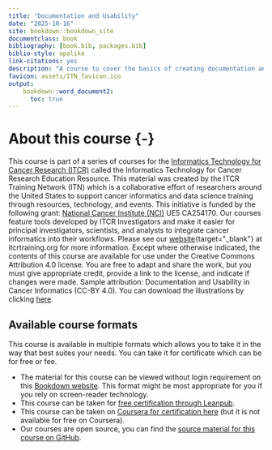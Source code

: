 ```yaml
---
title: "Documentation and Usability"
date: "2025-10-16"
site: bookdown::bookdown_site
documentclass: book
bibliography: [book.bib, packages.bib]
biblio-style: apalike
link-citations: yes
description: "A course to cover the basics of creating documentation and tutorials to maximize the usability of ITCR tools."
favicon: assets/ITN_favicon.ico
output:
    bookdown::word_document2:
      toc: true
---
```





# About this course {-}

This course is part of a series of courses for the [Informatics Technology for Cancer Research (ITCR)](https://itcr.cancer.gov/) called the Informatics Technology for Cancer Research Education Resource. This material was created by the ITCR Training Network (ITN)  which is a collaborative effort of researchers around the United States to support cancer informatics and data science training through resources, technology, and events. This initiative is funded by the following grant:  [National Cancer Institute (NCI)](https://www.cancer.gov/)  UE5 CA254170. Our courses feature tools developed by ITCR Investigators and make it easier for principal investigators, scientists, and analysts to integrate cancer informatics into their workflows. Please see our [website](https://www.itcrtraining.org){target="_blank"} at itcrtraining.org for more information. Except where otherwise indicated, the contents of this course are available for use under the Creative Commons Attribution 4.0 license. You are free to adapt and share the work, but you must give appropriate credit, provide a link to the license, and indicate if changes were made. Sample attribution: Documentation and Usability in Cancer Informatics (CC-BY 4.0). You can download the illustrations by clicking [here](https://docs.google.com/presentation/d/1PH9_KlLVggYpNJI0fgvcIcft2vDtGA_mlCqKFA8gnAg/edit?usp=sharing).

## Available course formats

This course is available in multiple formats which allows you to take it in the way that best suites your needs. You can take it for certificate which can be for free or fee.

- The material for this course can be viewed without login requirement on this [Bookdown website](https://jhudatascience.org/Documentation_and_Usability). This format might be most appropriate for you if you rely on screen-reader technology.
- This course can be taken for [free certification through Leanpub](https://leanpub.com/universities/courses/jhu/documentation_and_usability/).
- This course can be taken on [Coursera for certification here](https://www.coursera.org/learn/documentation-usability-cancer-informatics) (but it is not available for free on Coursera).
- Our courses are open source, you can find the [source material for this course on GitHub](https://github.com/jhudsl/Documentation_and_Usability).
